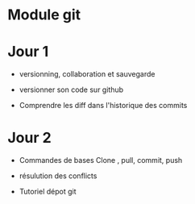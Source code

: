 # Module git


# Jour 1

- versionning, collaboration et sauvegarde

- versionner son code sur github

- Comprendre les diff dans l'historique des commits


# Jour 2

- Commandes de bases Clone , pull, commit, push

- résulution des conflicts

- Tutoriel dépot git 
